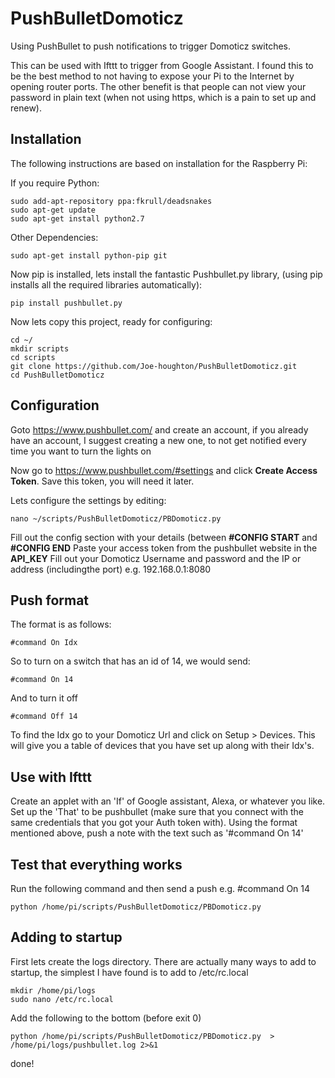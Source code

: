 # PushBulletDomoticz
Using PushBullet to push notifications to trigger Domoticz switches.

This can be used with Ifttt to trigger from Google Assistant. I found this to be the best method to not having to expose your Pi to the Internet by opening router ports. The other benefit is that people can not view your password in plain text (when not using https, which is a pain to set up and renew).

## Installation
The following instructions are based on installation for the Raspberry Pi:

If you require Python:
```
sudo add-apt-repository ppa:fkrull/deadsnakes
sudo apt-get update
sudo apt-get install python2.7
```

Other Dependencies:
```
sudo apt-get install python-pip git
```
Now pip is installed, lets install the fantastic Pushbullet.py library, (using pip installs all the required libraries automatically):
```
pip install pushbullet.py
```
Now lets copy this project, ready for configuring:
```
cd ~/
mkdir scripts
cd scripts
git clone https://github.com/Joe-houghton/PushBulletDomoticz.git
cd PushBulletDomoticz
```
## Configuration
Goto https://www.pushbullet.com/ and create an account, if you already have an account, I suggest creating a new one, to not get notified every time you want to turn the lights on

Now go to https://www.pushbullet.com/#settings and click **Create Access Token**. Save this token, you will need it later.

Lets configure the settings by editing:
```
nano ~/scripts/PushBulletDomoticz/PBDomoticz.py
```

Fill out the config section with your details (between **#CONFIG START** and **#CONFIG END**
Paste your access token from the pushbullet website in the **API_KEY**
Fill out your Domoticz Username and password and the IP or address (includingthe port) e.g. 192.168.0.1:8080

## Push format
The format is as follows:
```
#command On Idx
```
So to turn on a switch that has an id of 14, we would send:
```
#command On 14
```
And to turn it off
```
#command Off 14
```
To find the Idx go to your Domoticz Url and click on Setup > Devices. This will give you a table of devices that you have set up along with their Idx's. 

## Use with Ifttt
Create an applet with an 'If' of Google assistant, Alexa, or whatever you like.
Set up the 'That' to be pushbullet (make sure that you connect with the same credentials that you got your Auth token with).
Using the format mentioned above, push a note with the text such as '#command On 14'

## Test that everything works
Run the following command and then send a push e.g. #command On 14
```
python /home/pi/scripts/PushBulletDomoticz/PBDomoticz.py
```

## Adding to startup
First lets create the logs directory.
There are actually many ways to add to startup, the simplest I have found is to add to /etc/rc.local
```
mkdir /home/pi/logs
sudo nano /etc/rc.local
```
Add the following to the bottom (before exit 0)
```
python /home/pi/scripts/PushBulletDomoticz/PBDomoticz.py  > /home/pi/logs/pushbullet.log 2>&1
```

done!
